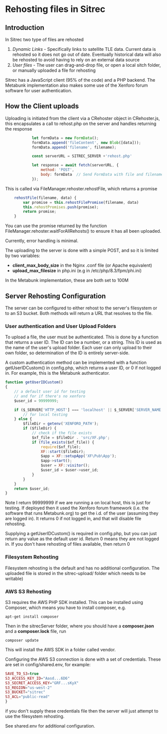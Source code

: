 # Rehosting files in Sitrec

## Introduction

In Sitrec two type of files are rehosted

1. *Dynamic Links* - Specifically links to satellite TLE data. Current data is rehosted so it does not go out of date. Eventually historical data will also be rehosted to avoid having to rely on an external data source
2. *User files* - The user can drag-and-drop file, or open a local sitch folder, or manually uploaded a file for rehosting

Sitrec has a JavaScript client (95% of the code) and a PHP backend. The Metabunk implementation also makes some use of the Xenforo forum software for user authentication. 

## How the Client uploads

Uploading is initiated from the client via a CRehoster object in CRehoster.js, this encapsulates a call to rehost.php on the server and handles returning the response

```javascript
            let formData = new FormData();
            formData.append('fileContent', new Blob([data]));
            formData.append('filename', filename);

            const serverURL = SITREC_SERVER +'rehost.php'

            let response = await fetch(serverURL, {
                method: 'POST',
                body: formData  // Send FormData with file and filename
            });
```

This is called via FileManager.rehoster.rehostFile, which returns a promise
```javascript
    rehostFile(filename, data) {
        var promise = this.rehostFilePromise(filename, data)
        this.rehostPromises.push(promise);
        return promise;
    }
```

You can use the promise returned by the function FileManager.rehoster.waitForAllRehosts() to ensure it has all been uploaded. 

Currently, error handling is minimal.


The uploading to the server is done with a simple POST, and so it is limited by two variables:
 - **client_max_body_size** in the Nginx .conf file (or Apache equivalent)
 - **upload_max_filesize** in php.ini (e.g in /etc/php/8.3/fpm/phi.ini)

In the Metabunk implementation, these are both set to 100M

## Server Rehosting Configuration

The server can be configured to either rehost to the server's filesystem or to an S3 bucket. Both methods will return a URL that resolves to the file. 


### User authentication and User Upload Folders

To upload a file, the user must be authenticated. This is done by a function that returns a user ID. The ID can be a number, or a string. This ID is used as the name of the user's upload folder. Each user can only upload to their own folder, so determination of the ID is entirely server-side. 

A custom authentication method can be implemented with a function getUserIDCustom() in config.php, which returns a user ID, or 0 if not logged in. For example, this is the Metabunk authenticator. 
```javascript
function getUserIDCustom()
{
    // a default user id for testing
    // and for if there's no xenforo
    $user_id = 99999999;

    if ($_SERVER['HTTP_HOST'] === 'localhost' || $_SERVER['SERVER_NAME'] === 'localhost') {
        // for local testing
    } else {
        $fileDir = getenv('XENFORO_PATH');
        if ($fileDir) {
            // check if the file exists
            $xf_file = $fileDir . 'src/XF.php';
            if (file_exists($xf_file)) {
                require($xf_file);
                XF::start($fileDir);
                $app = XF::setupApp('XF\Pub\App');
                $app->start();
                $user = XF::visitor();
                $user_id = $user->user_id;
            }
        }
    }
    return $user_id;
}
```
Note I return 99999999 if we are running a on local host, this is just for testing. If deployed then it used the Xenforo forum framework (i.e. the software that runs Metabunk.org) to get the i.d. of the user (assuming they are logged in). It returns 0 if not logged in, and that will disable file rehosting. 

Supplying a getUserIDCustom() is required in config.php, but you can just return any value as the default user id. Return 0 means they are not logged in. If you don't have rehosting of files available, then return 0

### Filesystem Rehosting

Filesystem rehosting is the default and has no additional configuration. The uploaded file is stored in the sitrec-upload/<UserID> folder which needs to be writable)

### AWS S3 Rehosting

S3 requires the AWS PHP SDK installed. This can be installed using Composer, which means you have to install composer, e.g.
```shell
apt-get install composer
```

Then in the sitrecServer folder, where you should have a **composer.json** and a **composer.lock** file, run 
```shell
composer update
```
This will install the AWS SDK in a folder called vendor. 

Configuring the AWS S3 connection is done with a set of credentials. These are set in config/shared.env, for example:

```php
SAVE_TO_S3=true
S3_ACCESS_KEY_ID="Aasd...6D6"
S3_SECRET_ACCESS_KEY="GRF...sKyX"
S3_REGION="us-west-2"
S3_BUCKET="sitrec"
S3_ACL="public-read"
}
```
if you don't supply these credentials file then the server will just attempt to use the filesystem rehosting.

See shared.env for additional configuration.
